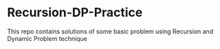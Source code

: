 # Recursion-DP-Practice
This repo contains solutions of some basic problem using Recursion and Dynamic Problem technique
